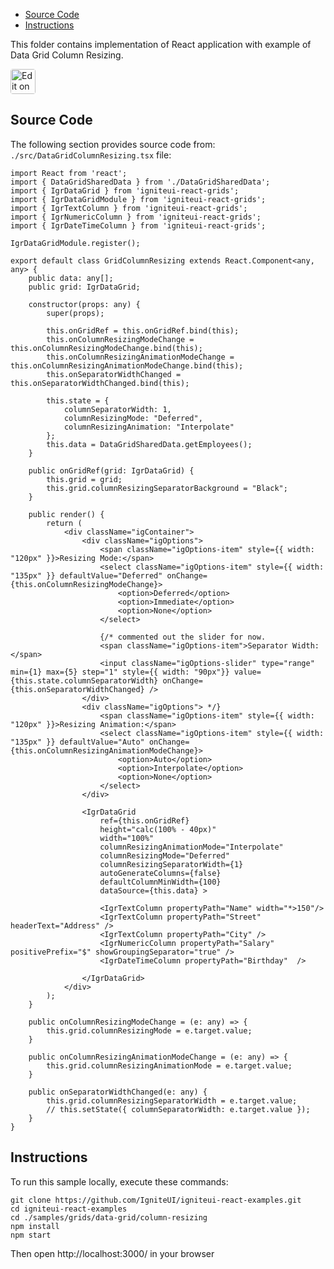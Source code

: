 <!-- NOTE: do not change this file because it will be auto re-generated from template file: -->
<!-- https://github.com/IgniteUI/igniteui-react-examples/tree/master/templates/sample/ReadMe.md -->

<!-- ## Table of Contents -->
<!-- - [Sample Preview](#Sample-Preview) -->
- [Source Code](#Source-Code)
- [Instructions](#Instructions)

This folder contains implementation of React application with example of Data Grid Column Resizing.
<!-- in the Data Grid component -->
<!-- [Data Grid](https://infragistics.com/Reactsite/components/data-grid.html) -->

<html lang="en" xmlns="http://www.w3.org/1999/xhtml">
    <body>
        <a target="_blank" href="https://codesandbox.io/s/github/IgniteUI/igniteui-react-examples/tree/master/samples/grids/data-grid/column-resizing?fontsize=14&hidenavigation=1&theme=dark&view=preview&file=/src/DataGridColumnResizing.tsx" rel="noopener noreferrer">
            <img height="40px" style="border-radius: 0.25rem" alt="Edit on CodeSandbox" src="https://static.infragistics.com/xplatform/images/sandbox/code.png"/>
        </a>
        <!-- <a target="_blank"
href="https://codesandbox.io/s/github/IgniteUI/igniteui-react-examples/tree/master/samples/maps/geo-map/binding-csv-points?fontsize=14&hidenavigation=1&theme=dark&view=preview">
            <img alt="Edit Sample" src="https://codesandbox.io/static/img/play-codesandbox.svg"/>
        </a> -->
        <!-- <a target="_blank" style="margin-left: 0.5rem"
href="https://codesandbox.io/embed/github/IgniteUI/igniteui-react-examples/tree/master/samples/grids/data-grid/column-resizing?fontsize=14&hidenavigation=1&theme=dark&view=preview&file=/src/DataGridColumnResizing.tsx">
            <img height="40px" style="border-radius: 5px" alt="View on CodeSandbox" src="https://static.infragistics.com/xplatform/images/sandbox/view.png"/>
        </a> -->
        <!-- <a target="_blank"
href="https://codesandbox.io/embed/github/IgniteUI/igniteui-react-examples/tree/master/samples/maps/geo-map/binding-csv-points?fontsize=14&hidenavigation=1&theme=dark&view=preview">
            <img alt="View on CodeSandbox" src="https://static.infragistics.com/xplatform/images/sandbox/view.png"/>
        </a>
https://codesandbox.io/embed/react-treemap-overview-rtb45
https://codesandbox.io/static/img/play-codesandbox.svg
https://codesandbox.io/embed/react-treemap-overview-rtb45?view=browser -->
    </body>
</html>

<!-- ## Sample Preview -->

<!-- <iframe
  src="https://codesandbox.io/embed/github/IgniteUI/igniteui-react-examples/tree/master/samples/grids/data-grid/column-resizing?fontsize=14&hidenavigation=1&theme=dark&view=preview&file=/src/DataGridColumnResizing.tsx"
  style="width:100%; height:400px; border:0; border-radius: 4px; overflow:hidden;"
  allow="accelerometer; ambient-light-sensor; camera; encrypted-media; geolocation; gyroscope; hid; microphone; midi; payment; usb; vr"
  sandbox="allow-forms allow-modals allow-popups allow-presentation allow-same-origin allow-scripts"
></iframe> -->

## Source Code

The following section provides source code from:
`./src/DataGridColumnResizing.tsx` file:

```tsx
import React from 'react';
import { DataGridSharedData } from './DataGridSharedData';
import { IgrDataGrid } from 'igniteui-react-grids';
import { IgrDataGridModule } from 'igniteui-react-grids';
import { IgrTextColumn } from 'igniteui-react-grids';
import { IgrNumericColumn } from 'igniteui-react-grids';
import { IgrDateTimeColumn } from 'igniteui-react-grids';

IgrDataGridModule.register();

export default class GridColumnResizing extends React.Component<any, any> {
    public data: any[];
    public grid: IgrDataGrid;

    constructor(props: any) {
        super(props);

        this.onGridRef = this.onGridRef.bind(this);
        this.onColumnResizingModeChange = this.onColumnResizingModeChange.bind(this);
        this.onColumnResizingAnimationModeChange = this.onColumnResizingAnimationModeChange.bind(this);
        this.onSeparatorWidthChanged = this.onSeparatorWidthChanged.bind(this);

        this.state = {
            columnSeparatorWidth: 1,
            columnResizingMode: "Deferred",
            columnResizingAnimation: "Interpolate"
        };
        this.data = DataGridSharedData.getEmployees();
    }

    public onGridRef(grid: IgrDataGrid) {
        this.grid = grid;
        this.grid.columnResizingSeparatorBackground = "Black";
    }

    public render() {
        return (
            <div className="igContainer">
                <div className="igOptions">
                    <span className="igOptions-item" style={{ width: "120px" }}>Resizing Mode:</span>
                    <select className="igOptions-item" style={{ width: "135px" }} defaultValue="Deferred" onChange={this.onColumnResizingModeChange}>
                        <option>Deferred</option>
                        <option>Immediate</option>
                        <option>None</option>
                    </select>

                    {/* commented out the slider for now.
                    <span className="igOptions-item">Separator Width: </span>
                    <input className="igOptions-slider" type="range" min={1} max={5} step="1" style={{ width: "90px"}} value={this.state.columnSeparatorWidth} onChange={this.onSeparatorWidthChanged} />
                </div>
                <div className="igOptions"> */}
                    <span className="igOptions-item" style={{ width: "120px" }}>Resizing Animation:</span>
                    <select className="igOptions-item" style={{ width: "135px" }} defaultValue="Auto" onChange={this.onColumnResizingAnimationModeChange}>
                        <option>Auto</option>
                        <option>Interpolate</option>
                        <option>None</option>
                    </select>
                </div>

                <IgrDataGrid
                    ref={this.onGridRef}
                    height="calc(100% - 40px)"
                    width="100%"
                    columnResizingAnimationMode="Interpolate"
                    columnResizingMode="Deferred"
                    columnResizingSeparatorWidth={1}
                    autoGenerateColumns={false}
                    defaultColumnMinWidth={100}
                    dataSource={this.data} >

                    <IgrTextColumn propertyPath="Name" width="*>150"/>
                    <IgrTextColumn propertyPath="Street" headerText="Address" />
                    <IgrTextColumn propertyPath="City" />
                    <IgrNumericColumn propertyPath="Salary" positivePrefix="$" showGroupingSeparator="true" />
                    <IgrDateTimeColumn propertyPath="Birthday"  />

                </IgrDataGrid>
            </div>
        );
    }

    public onColumnResizingModeChange = (e: any) => {
        this.grid.columnResizingMode = e.target.value;
    }

    public onColumnResizingAnimationModeChange = (e: any) => {
        this.grid.columnResizingAnimationMode = e.target.value;
    }

    public onSeparatorWidthChanged(e: any) {
        this.grid.columnResizingSeparatorWidth = e.target.value;
        // this.setState({ columnSeparatorWidth: e.target.value });
    }
}

```

## Instructions
To run this sample locally, execute these commands:

```
git clone https://github.com/IgniteUI/igniteui-react-examples.git
cd igniteui-react-examples
cd ./samples/grids/data-grid/column-resizing
npm install
npm start

```

Then open http://localhost:3000/ in your browser

